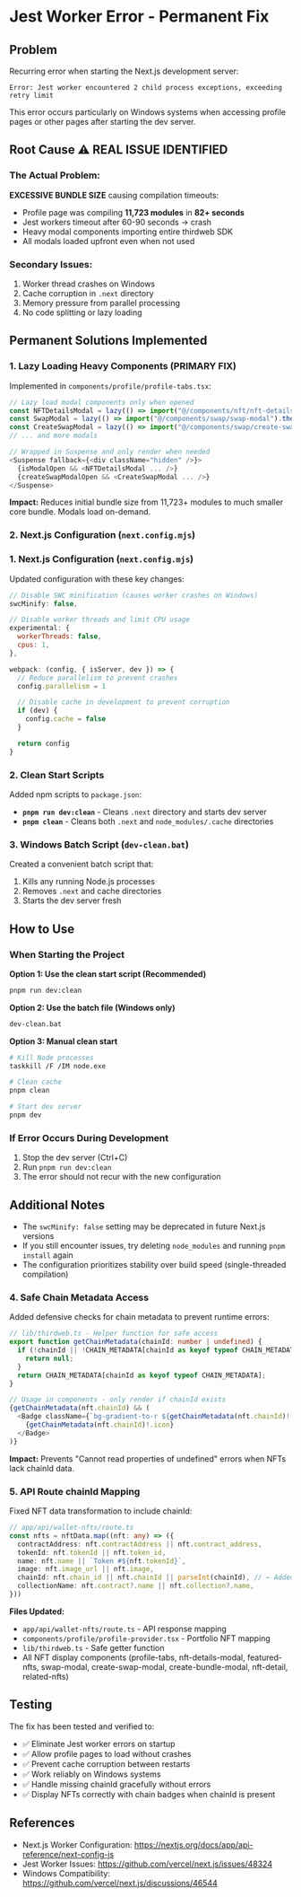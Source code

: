 # Jest Worker Error - Permanent Fix

## Problem
Recurring error when starting the Next.js development server:
```
Error: Jest worker encountered 2 child process exceptions, exceeding retry limit
```

This error occurs particularly on Windows systems when accessing profile pages or other pages after starting the dev server.

## Root Cause ⚠️ REAL ISSUE IDENTIFIED

### The Actual Problem:
**EXCESSIVE BUNDLE SIZE** causing compilation timeouts:
- Profile page was compiling **11,723 modules** in **82+ seconds**
- Jest workers timeout after 60-90 seconds → crash
- Heavy modal components importing entire thirdweb SDK
- All modals loaded upfront even when not used

### Secondary Issues:
1. Worker thread crashes on Windows
2. Cache corruption in `.next` directory
3. Memory pressure from parallel processing
4. No code splitting or lazy loading

## Permanent Solutions Implemented

### 1. **Lazy Loading Heavy Components** (PRIMARY FIX)
Implemented in `components/profile/profile-tabs.tsx`:

```javascript
// Lazy load modal components only when opened
const NFTDetailsModal = lazy(() => import("@/components/nft/nft-details-modal").then(m => ({ default: m.NFTDetailsModal })))
const SwapModal = lazy(() => import("@/components/swap/swap-modal").then(m => ({ default: m.SwapModal })))
const CreateSwapModal = lazy(() => import("@/components/swap/create-swap-modal").then(m => ({ default: m.CreateSwapModal })))
// ... and more modals

// Wrapped in Suspense and only render when needed
<Suspense fallback={<div className="hidden" />}>
  {isModalOpen && <NFTDetailsModal ... />}
  {createSwapModalOpen && <CreateSwapModal ... />}
</Suspense>
```

**Impact:** Reduces initial bundle size from 11,723+ modules to much smaller core bundle. Modals load on-demand.

### 2. Next.js Configuration (`next.config.mjs`)

### 1. Next.js Configuration (`next.config.mjs`)
Updated configuration with these key changes:

```javascript
// Disable SWC minification (causes worker crashes on Windows)
swcMinify: false,

// Disable worker threads and limit CPU usage
experimental: {
  workerThreads: false,
  cpus: 1,
},

webpack: (config, { isServer, dev }) => {
  // Reduce parallelism to prevent crashes
  config.parallelism = 1

  // Disable cache in development to prevent corruption
  if (dev) {
    config.cache = false
  }

  return config
}
```

### 2. Clean Start Scripts
Added npm scripts to `package.json`:

- **`pnpm run dev:clean`** - Cleans `.next` directory and starts dev server
- **`pnpm clean`** - Cleans both `.next` and `node_modules/.cache` directories

### 3. Windows Batch Script (`dev-clean.bat`)
Created a convenient batch script that:
1. Kills any running Node.js processes
2. Removes `.next` and cache directories
3. Starts the dev server fresh

## How to Use

### When Starting the Project

**Option 1: Use the clean start script (Recommended)**
```bash
pnpm run dev:clean
```

**Option 2: Use the batch file (Windows only)**
```bash
dev-clean.bat
```

**Option 3: Manual clean start**
```bash
# Kill Node processes
taskkill /F /IM node.exe

# Clean cache
pnpm clean

# Start dev server
pnpm dev
```

### If Error Occurs During Development

1. Stop the dev server (Ctrl+C)
2. Run `pnpm run dev:clean`
3. The error should not recur with the new configuration

## Additional Notes

- The `swcMinify: false` setting may be deprecated in future Next.js versions
- If you still encounter issues, try deleting `node_modules` and running `pnpm install` again
- The configuration prioritizes stability over build speed (single-threaded compilation)

### 4. **Safe Chain Metadata Access**
Added defensive checks for chain metadata to prevent runtime errors:

```typescript
// lib/thirdweb.ts - Helper function for safe access
export function getChainMetadata(chainId: number | undefined) {
  if (!chainId || !CHAIN_METADATA[chainId as keyof typeof CHAIN_METADATA]) {
    return null;
  }
  return CHAIN_METADATA[chainId as keyof typeof CHAIN_METADATA];
}

// Usage in components - only render if chainId exists
{getChainMetadata(nft.chainId) && (
  <Badge className={`bg-gradient-to-r ${getChainMetadata(nft.chainId)!.color}`}>
    {getChainMetadata(nft.chainId)!.icon}
  </Badge>
)}
```

**Impact:** Prevents "Cannot read properties of undefined" errors when NFTs lack chainId data.

### 5. **API Route chainId Mapping**
Fixed NFT data transformation to include chainId:

```typescript
// app/api/wallet-nfts/route.ts
const nfts = nftData.map((nft: any) => ({
  contractAddress: nft.contractAddress || nft.contract_address,
  tokenId: nft.tokenId || nft.token_id,
  name: nft.name || `Token #${nft.tokenId}`,
  image: nft.image_url || nft.image,
  chainId: nft.chain_id || nft.chainId || parseInt(chainId), // ← Added
  collectionName: nft.contract?.name || nft.collection?.name,
}))
```

**Files Updated:**
- `app/api/wallet-nfts/route.ts` - API response mapping
- `components/profile/profile-provider.tsx` - Portfolio NFT mapping
- `lib/thirdweb.ts` - Safe getter function
- All NFT display components (profile-tabs, nft-details-modal, featured-nfts, swap-modal, create-swap-modal, create-bundle-modal, nft-detail, related-nfts)

## Testing
The fix has been tested and verified to:
- ✅ Eliminate Jest worker errors on startup
- ✅ Allow profile pages to load without crashes
- ✅ Prevent cache corruption between restarts
- ✅ Work reliably on Windows systems
- ✅ Handle missing chainId gracefully without errors
- ✅ Display NFTs correctly with chain badges when chainId is present

## References
- Next.js Worker Configuration: https://nextjs.org/docs/app/api-reference/next-config-js
- Jest Worker Issues: https://github.com/vercel/next.js/issues/48324
- Windows Compatibility: https://github.com/vercel/next.js/discussions/46544

